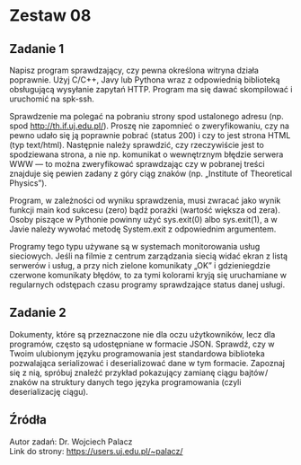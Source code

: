 # Zestaw 08

## Zadanie 1
Napisz program sprawdzający, czy pewna określona witryna działa poprawnie. Użyj C/C++, Javy lub Pythona wraz z odpowiednią biblioteką obsługującą wysyłanie zapytań HTTP. Program ma się dawać skompilować i uruchomić na spk-ssh.

Sprawdzenie ma polegać na pobraniu strony spod ustalonego adresu (np. spod http://th.if.uj.edu.pl/). Proszę nie zapomnieć o zweryfikowaniu, czy na pewno udało się ją poprawnie pobrać (status 200) i czy to jest strona HTML (typ text/html). Następnie należy sprawdzić, czy rzeczywiście jest to spodziewana strona, a nie np. komunikat o wewnętrznym błędzie serwera WWW — to można zweryfikować sprawdzając czy w pobranej treści znajduje się pewien zadany z góry ciąg znaków (np. „Institute of Theoretical Physics”).

Program, w zależności od wyniku sprawdzenia, musi zwracać jako wynik funkcji main kod sukcesu (zero) bądź porażki (wartość większa od zera). Osoby piszące w Pythonie powinny użyć sys.exit(0) albo sys.exit(1), a w Javie należy wywołać metodę System.exit z odpowiednim argumentem.

Programy tego typu używane są w systemach monitorowania usług sieciowych. Jeśli na filmie z centrum zarządzania siecią widać ekran z listą serwerów i usług, a przy nich zielone komunikaty „OK” i gdzieniegdzie czerwone komunikaty błędów, to za tymi kolorami kryją się uruchamiane w regularnych odstępach czasu programy sprawdzające status danej usługi.

## Zadanie 2
Dokumenty, które są przeznaczone nie dla oczu użytkowników, lecz dla programów, często są udostępniane w formacie JSON. Sprawdź, czy w Twoim ulubionym języku programowania jest standardowa biblioteka pozwalająca serializować i deserializować dane w tym formacie. Zapoznaj się z nią, spróbuj znaleźć przykład pokazujący zamianę ciągu bajtów / znaków na struktury danych tego języka programowania (czyli deserializację ciągu).

## Źródła
Autor zadań: Dr. Wojciech Palacz\
Link do strony: https://users.uj.edu.pl/~palacz/ 